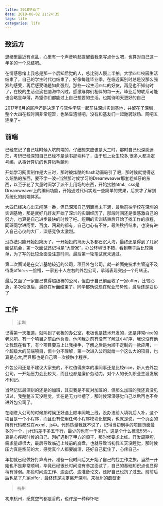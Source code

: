 ```yaml
---
title: 2018毕业了
date: 2018-06-02 11:24:35
tags: life
categories: life
---
```



<div><!-- more--></div>

## 致远方

思绪里最近有点乱，心里有一个声音响起提醒着我来写点什么吧，也算对自己这一年多的一个总结吧。

在情感思绪上我总是那一个后知后觉的人，总比别人慢上半拍。大学四年校园生活结束了，自己的学生时代也结束了，好像每逢毕业季，在临近离别时总是没那么强烈的感受，再后感受确是如此强烈。那些一起生活四年的好友，再见也不知何时了，在校的生活点滴在脑海中闪过，感激与你们相伴的每一天，毕业后的联系可能也会略显单薄，希望你们都能过上自己想要的生活。也期待明天更好的自己

2017年6月的尾声还是决定了与软件学院一起前往深圳实训基地，并留在了深圳，整个大四在校时间非常短暂，也略显遗憾吧，没有和基友们一起驰骋球场、网吧五连坐了~
    
    
## 前端

已经忘记了自己啥时候入坑前端的，仔细想来应该是大三时，那时自己也深感迷茫，考研已经深知自己已经不是读书那块料了，由于班上女生较多,很多人都决定考编，从事计算机的也算凤毛麟角

开始学习网页制作是大三时，那时被炫酷的flash动画吸引了吧，那时候就觉得这么炫酷的东西，要不学一波~当然那时候学习的Dreamweaver那套老掉牙的东西，以至于花了大量时间学了派不上用场的东西，开始接触html、css是Dreamweaver上的编码功能，开始通过代码实现一些简单的效果，后来才了解到系统化的前端体系。

大四已经决心出去闯荡一番，但已深知自己羽翼尚未丰满，最后前往学校在深圳的实训基地，那是就好几好友开始了深圳的实训经历了，那段时间还是很感激自己的努力，也算是自己进步最快的时候了吧。短期的实训结束后开始了找工作的旅程，同班同学进阿里、百度、网易的都有，自己也心有不甘。最终秋招结束，也没有进入自己心仪的大厂，深感竞争太激烈。

没办法只能开始投简历了，一开始投的简历大多都石沉大海，最终还是得到了几家面试机会，第一次面试还记得是“大管家”，办公环境很不错，看到卷子后比较简单，为了写的比较全面没注意时间，最后第一轮笔试就未通过。

第二次面试是在实训基地较近的公司，项目外包公司，就一轮面完技术主管迫不及待发offer~~一脸懵，一家五十人左右的外包公司，承诺表现突出一个月转正。

最后又面了一家自己觉得超级棒的公司，但由于自己前面收了一家offer，比较心急，多次催促后，最终在hr面结束了。同学都劝说现在就业形势难，最后还是妥协了

## 工作

> 深圳

记得第一天报道，就叫到了老板的办公室，老板也是技术开发的，还是非常nice的老总吧。有一个项目之前由他负责，他问我之前有没有了解过小程序，我说没有他让我现在看下，有个项目要马上让我接手，了解之后是为顺丰定制的一款应用，一个超级大的前端项目，但十分不理解，第一次进入公司就给一个这么大的项目，也真是心大,而且那也是自己第一次接触小程序。

外包公司还是不建议大家去的，不过值得庆幸的事同事还是比较nice，新人去外包公司，一开始压力会比较大，而且也都是廉价劳动力，对个人的长久职业生涯发展不利记。

当然记忆最深刻的还是的加班，其实我是不反对加班的，但那么加班的我还真没见识过，我整整五天没睡觉，实在是无力吐槽了，那时候深深感觉自己以后再也不会进外包公司了。

在刚进入公司的时候那时候正好遇上顺丰同城上线，没办法前人填坑后人补，这个项目是一个小程序，而且没有使用任何小程序模块化框架，也就是说，一个页面的所有代码都怼在wxml、js中。代码质量我就不说了，记得当初到手的项目页面最多的一个，js代码差不多五千行，最少的也有一千多行。这是个什么概念555~，真是心疼那时候的自己，刚好遇到了甲方的顺丰，那时候要求上线。开发周期短，需求量却很大，最后导致临近上线前的崩盘，也就导致当初我五天没睡觉，那时候压力真是空前的大，感觉真个人都要崩溃，还好自己挺住了，心疼自己~

年初就已经做好打算离开，准备一段时间后又开始了自己的找工作之旅。当然一开始也不是非常顺利，毕竟已经很长时间没有参加面试了，自己的基础知识点也显得稍有薄弱。那段时间边工作、边面试、边准备论文，还好自己也抗了过去。前前后后也拿了几家offer，最终还是决定离开深圳，来杭州的蘑菇街

> 杭州

初来杭州，感觉空气都是香的，也许是一种释怀吧




